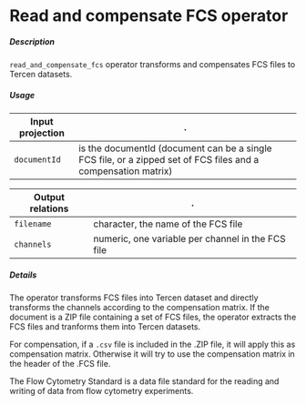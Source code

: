 # Read and compensate FCS operator

##### Description

`read_and_compensate_fcs` operator transforms and compensates FCS files to 
Tercen datasets.

##### Usage

Input projection|.
---|---
`documentId`        | is the documentId (document can be a single FCS file, or a zipped set of FCS files and a compensation matrix)

Output relations|.
---|---
`filename`          | character, the name of the FCS file
`channels`          | numeric, one variable per channel in the FCS file

##### Details

The operator transforms FCS files into Tercen dataset and directly transforms the
channels according to the compensation matrix. If the document is a ZIP file 
containing a set of FCS files, the operator extracts the FCS files and tranforms them into Tercen datasets.

For compensation, if a `.csv` file is included in the .ZIP file, it will apply this
as compensation matrix. Otherwise it will try to use the compensation matrix in the
header of the .FCS file. 

The Flow Cytometry Standard is a data file standard for the reading and writing of data from flow cytometry experiments.
